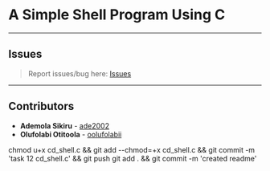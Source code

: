 # A Simple Shell Program Using C

---

## Issues

> Report issues/bug here: [Issues](https://github.com/oolufolabii/simple_shell/issues)

---

## Contributors

+ **Ademola Sikiru** - [ade2002](https://github.com/Ade2002/)
+ **Olufolabi Otitoola** - [oolufolabii](github.com/oolufolabii/)


chmod u+x cd_shell.c && git add --chmod=+x cd_shell.c && git commit -m 'task 12 cd_shell.c' && git push
git add . && git commit -m 'created readme'
